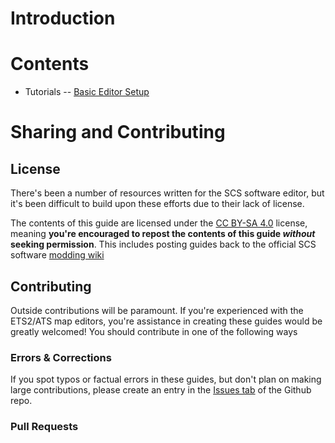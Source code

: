 # Introduction

# Contents

- Tutorials
-- [Basic Editor Setup](tutorials/0-setup.md)

# Sharing and Contributing

## License
There's been a number of resources written for the SCS software editor, but it's been difficult to build upon these efforts due to their lack of license.

The contents of this guide are licensed under the [CC BY-SA 4.0](https://creativecommons.org/licenses/by-sa/4.0/) license, meaning __you're encouraged to repost the contents of this guide *without* seeking permission__. This includes posting guides back to the official SCS software [modding wiki](http://modding.scssoft.com/wiki/Main_Page)
## Contributing
Outside contributions will be paramount. If you're experienced with the ETS2/ATS map editors, you're assistance in creating these guides would be greatly welcomed! You should contribute in one of the following ways

### Errors & Corrections
If you spot typos or factual errors in these guides, but don't plan on making large contributions, please create an entry in the [Issues tab](https://github.com/SecretImbecile/scsmappingguide/issues) of the Github repo.

### Pull Requests
